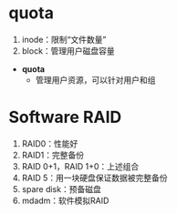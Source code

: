 # quota
1. inode：限制“文件数量”
2. block：管理用户磁盘容量
- **quota**
	- 管理用户资源，可以针对用户和组

# Software RAID
1. RAID0：性能好
2. RAID1：完整备份
3. RAID 0+1，RAID 1+0：上述组合
4. RAID 5：用一块硬盘保证数据被完整备份
5. spare disk：预备磁盘
6. mdadm：软件模拟RAID
<!--stackedit_data:
eyJoaXN0b3J5IjpbNzk2Mzg3OTkyLDEyNzkxMTA0ODAsLTEyMT
Y4OTExMDAsLTEyNDg4ODYxNjYsMTE0ODE5NDc1MywtMTc4MjUz
MjAwN119
-->